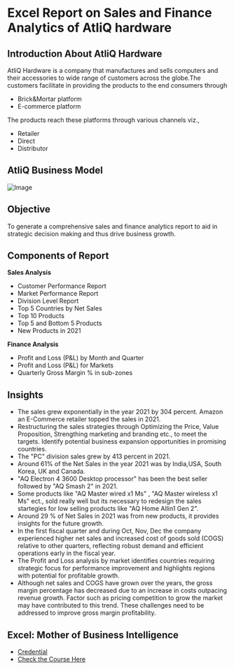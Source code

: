 
# Excel Report on Sales and Finance Analytics of AtliQ hardware




## Introduction About AtliQ Hardware
AtliQ Hardware is a company that manufactures and sells computers and their accessories to wide range of customers across the globe.The customers facilitate in providing the products to the end consumers through 
- Brick&Mortar platform
- E-commerce platform

The products reach these platforms through various channels viz.,
- Retailer
- Direct
- Distributor

## AtliQ Business Model
![Image](https://github.com/user-attachments/assets/6c28296e-c305-432b-b03d-bd9e8acb406f)
## Objective
To generate a comprehensive sales and finance analytics report to aid in strategic decision making and thus drive business growth.
## Components of Report

**Sales Analysis**
- Customer Performance Report
- Market Performance Report
- Division Level Report
- Top 5 Countries by Net Sales
- Top 10 Products
- Top 5 and Bottom 5 Products
- New Products in 2021

**Finance Analysis**
- Profit and Loss (P&L) by Month and Quarter
- Profit and Loss (P&L) for Markets
- Quarterly Gross Margin % in sub-zones




## Insights
- The sales grew exponentially in the year 2021 by 304 percent. Amazon an E-Commerce retailer topped the sales in 2021.
- Restructuring the sales strategies through Optimizing the Price, Value Proposition, Strengthing marketing and branding etc., to meet the targets. Identify potential business expansion opportunities in promising countries.
- The "PC" division sales grew by 413 percent in 2021.
- Around 61% of the Net Sales in the year 2021 was by India,USA, South Korea, UK and Canada.
- "AQ Electron 4 3600 Desktop processor" has been the best seller followed by "AQ Smash 2" in 2021.
- Some products like "AQ Master wired x1 Ms" , "AQ Master wireless x1 Ms" ect., sold really well but its necessary to redesign the sales startegies for low selling products like "AQ Home Allin1 Gen 2".
- Around 29 % of Net Sales in 2021 was from new products, it provides insights for the future growth.
- In the first fiscal quarter and during Oct, Nov, Dec the company experienced higher net sales and increased cost of goods sold (COGS) relative to other quarters, reflecting robust demand and efficient operations early in the fiscal year.
- The Profit and Loss analysis by market identifies countries requiring strategic focus for performance improvement and highlights regions with potential for profitable growth.
- Although net sales and COGS have grown over the years, the gross margin percentage has decreased due to an increase in costs outpacing revenue growth. Factor such as pricing competition to grow the market may have contributed to this trend. These challenges need to be addressed to improve gross margin profitability.













## Excel: Mother of Business Intelligence

 - [Credential](https://codebasics.io/certificate/CB-51-304709)
 - [Check the Course Here](https://codebasics.io/courses/excel-mother-of-business-intelligence?utm_source=Google&utm_medium=Pmax&utm_campaign=Pmax_All-four_courses_BOFU&utm_campaign=codebasicsmaxperformancepaid&utm_id=googleadspaid&gad_source=1&gclid=CjwKCAiAkc28BhB0EiwAM001TSw1my-bwESQcMxJnTA7TAExPz98TXrIrh-hfncxjEakpvGz4fyKaBoC0osQAvD_BwE)



